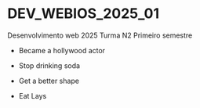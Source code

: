 # DEV_WEBIOS_2025_01

Desenvolvimento web 2025 Turma N2 Primeiro semestre
- Became a hollywood actor

- Stop drinking soda

- Get a better shape

- Eat Lays
